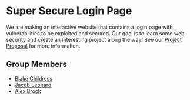 # Super Secure Login Page

We are making an interactive website that contains a login page with vulnerabilities to be exploited and secured. Our goal is to learn some web security and create an interesting project along the way! See our [Project Proposal](https://github.com/CS340-21/WebSecurity/blob/master/Project_Proposal.md) for more information.


## Group Members

* [Blake Childress](https://github.com/ObsidianSkin)
* [Jacob Leonard](https://github.com/jacobleonard545)
* [Alex Brock](https://github.com/ShrimpyJ)
